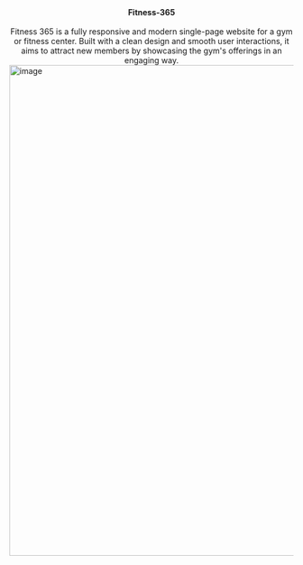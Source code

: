 <center>
  <b>Fitness-365</b>
  <br>
  <br>
  Fitness 365 is a fully responsive and modern single-page website for a gym or fitness center. Built with a clean design and smooth user interactions, it aims to attract new members by showcasing the gym's offerings in an engaging way.
</center>

<img width="1916" height="870" alt="image" src="https://github.com/user-attachments/assets/c6318045-3161-4e91-a895-25494b0ae57f" />
